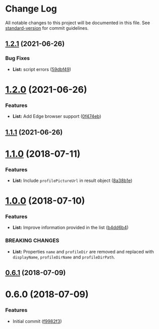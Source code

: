# Change Log

All notable changes to this project will be documented in this file. See [standard-version](https://github.com/conventional-changelog/standard-version) for commit guidelines.

<a name="1.2.1"></a>
## [1.2.1](https://github.com/Pittan/chromium-profile-list/compare/v1.2.0...v1.2.1) (2021-06-26)


### Bug Fixes

* **List:** script errors ([59dbf49](https://github.com/Pittan/chromium-profile-list/commit/59dbf49))



<a name="1.2.0"></a>
# [1.2.0](https://github.com/Pittan/chromium-profile-list/compare/v1.1.1...v1.2.0) (2021-06-26)


### Features

* **List:** Add Edge browser support ([0f474eb](https://github.com/Pittan/chromium-profile-list/commit/0f474eb))



<a name="1.1.1"></a>
## [1.1.1](https://github.com/Pittan/chromium-profile-list/compare/v1.1.0...v1.1.1) (2021-06-26)



<a name="1.1.0"></a>
# [1.1.0](https://github.com/israelroldan/chrome-profile-list/compare/v1.0.0...v1.1.0) (2018-07-11)


### Features

* **List:** Include `profilePictureUrl` in result object ([8a38b1e](https://github.com/israelroldan/chrome-profile-list/commit/8a38b1e))



<a name="1.0.0"></a>
# [1.0.0](https://github.com/israelroldan/chrome-profile-list/compare/v0.6.1...v1.0.0) (2018-07-10)


### Features

* **List:** Improve information provided in the list ([b4dd6b4](https://github.com/israelroldan/chrome-profile-list/commit/b4dd6b4))


### BREAKING CHANGES

* **List:** Properties `name` and `profileDir` are removed and replaced with `displayName`,
`profileDirName` and `profileDirPath`.



<a name="0.6.1"></a>
## [0.6.1](https://github.com/israelroldan/chrome-profile-list/compare/v0.6.0...v0.6.1) (2018-07-09)



<a name="0.6.0"></a>
# 0.6.0 (2018-07-09)


### Features

* Initial commit ([f9982f3](https://github.com/israelroldan/chrome-profile-list/commit/f9982f3))
